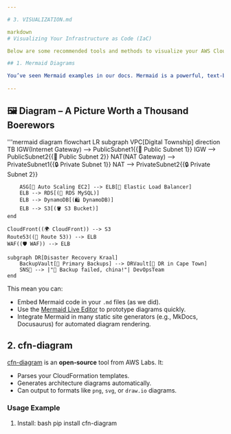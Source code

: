 ```yaml
---

# 3. VISUALIZATION.md

markdown
# Visualizing Your Infrastructure as Code (IaC)

Below are some recommended tools and methods to visualize your AWS CloudFormation–based architecture.

## 1. Mermaid Diagrams

You’ve seen Mermaid examples in our docs. Mermaid is a powerful, text-based way to create diagrams. You can view here:
 
---
```


## 🖼 Diagram – A Picture Worth a Thousand Boerewors

'''mermaid diagram
flowchart LR
    subgraph VPC[Digital Township]
    direction TB
        IGW(Internet Gateway) --> PublicSubnet1{{🏢 Public Subnet 1}}
        IGW --> PublicSubnet2{{🏢 Public Subnet 2}}
        NAT(NAT Gateway) --> PrivateSubnet1{{🔒 Private Subnet 1}}
        NAT --> PrivateSubnet2{{🔒 Private Subnet 2}}

        ASG[🦾 Auto Scaling EC2] --> ELB[🎯 Elastic Load Balancer]
        ELB --> RDS[(🏦 RDS MySQL)]
        ELB --> DynamoDB[(🛍 DynamoDB)]
        ELB --> S3[(🪣 S3 Bucket)]
    end

    CloudFront((🌍 CloudFront)) --> S3
    Route53((📍 Route 53)) --> ELB
    WAF((🛡 WAF)) --> ELB

    subgraph DR[Disaster Recovery Kraal]
        BackupVault[📀 Primary Backups] --> DRVault[📀 DR in Cape Town]
        SNS📱 --> |"🚨 Backup failed, china!"| DevOpsTeam
    end

This mean you can:

- Embed Mermaid code in your `.md` files (as we did).
- Use the [Mermaid Live Editor](https://mermaid.live) to prototype diagrams quickly.
- Integrate Mermaid in many static site generators (e.g., MkDocs, Docusaurus) for automated diagram rendering.

## 2. cfn-diagram

[cfn-diagram](https://github.com/awslabs/cfn-diagram) is an **open‐source** tool from AWS Labs. It:
- Parses your CloudFormation templates.
- Generates architecture diagrams automatically.
- Can output to formats like `png`, `svg`, or `draw.io` diagrams.

### Usage Example

1. Install:
   bash
   pip install cfn-diagram